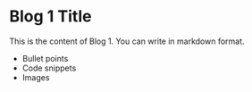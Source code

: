 # Blog 1 Title

This is the content of Blog 1. You can write in markdown format.

- Bullet points
- Code snippets
- Images
